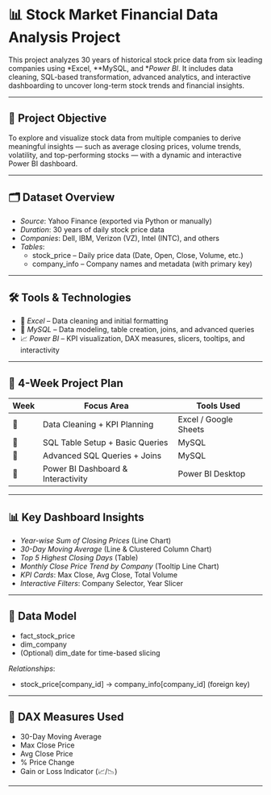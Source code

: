 # 📊 Stock Market Financial Data Analysis Project

This project analyzes 30 years of historical stock price data from six leading companies using *Excel, **MySQL, and **Power BI*. It includes data cleaning, SQL-based transformation, advanced analytics, and interactive dashboarding to uncover long-term stock trends and financial insights.

---

## 🧾 Project Objective

To explore and visualize stock data from multiple companies to derive meaningful insights — such as average closing prices, volume trends, volatility, and top-performing stocks — with a dynamic and interactive Power BI dashboard.

---
## 🗂 Dataset Overview

- *Source*: Yahoo Finance (exported via Python or manually)
- *Duration*: 30 years of daily stock price data  
- *Companies*: Dell, IBM, Verizon (VZ), Intel (INTC), and others  
- *Tables*:
  - stock_price – Daily price data (Date, Open, Close, Volume, etc.)
  - company_info – Company names and metadata (with primary key)

---

## 🛠 Tools & Technologies

- 📗 *Excel* – Data cleaning and initial formatting  
- 🐬 *MySQL* – Data modeling, table creation, joins, and advanced queries  
- 📈 *Power BI* – KPI visualization, DAX measures, slicers, tooltips, and interactivity  

---
## 📅 4-Week Project Plan

| Week | Focus Area                          | Tools Used        |
|------|-------------------------------------|-------------------|
| ⿡   | Data Cleaning + KPI Planning        | Excel / Google Sheets |
| ⿢   | SQL Table Setup + Basic Queries     | MySQL             |
| ⿣   | Advanced SQL Queries + Joins        | MySQL             |
| ⿤   | Power BI Dashboard & Interactivity  | Power BI Desktop  |

---
## 📊 Key Dashboard Insights

- *Year-wise Sum of Closing Prices* (Line Chart)
- *30-Day Moving Average* (Line & Clustered Column Chart)
- *Top 5 Highest Closing Days* (Table)
- *Monthly Close Price Trend by Company* (Tooltip Line Chart)
- *KPI Cards*: Max Close, Avg Close, Total Volume
- *Interactive Filters*: Company Selector, Year Slicer

---

## 🧱 Data Model

- fact_stock_price  
- dim_company  
- (Optional) dim_date for time-based slicing  

*Relationships*:
- stock_price[company_id] → company_info[company_id] (foreign key)

---

## 🧮 DAX Measures Used
- 30-Day Moving Average
- Max Close Price
- Avg Close Price
- % Price Change  
- Gain or Loss Indicator (📈/📉)

---


